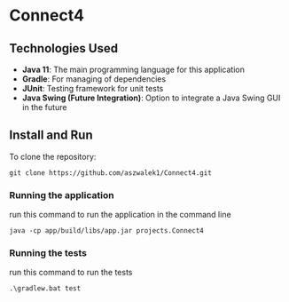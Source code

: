 # Connect4
## Technologies Used
- **Java 11**: The main programming language for this application
- **Gradle**: For managing of dependencies
- **JUnit**: Testing framework for unit tests
- **Java Swing (Future Integration)**: Option to integrate a Java Swing GUI in the future


## Install and Run
To clone the repository:
```
git clone https://github.com/aszwalek1/Connect4.git
```


### Running the application
run this command to run the application in the command line
```
java -cp app/build/libs/app.jar projects.Connect4
```

### Running the tests
run this command to run the tests
```
.\gradlew.bat test
```